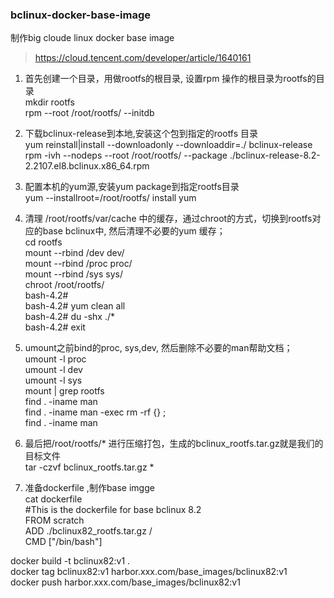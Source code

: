 ### bclinux-docker-base-image
制作big cloude linux docker base image

>https://cloud.tencent.com/developer/article/1640161
1. 首先创建一个目录，用做rootfs的根目录, 设置rpm 操作的根目录为rootfs的目录  
  mkdir rootfs  
  rpm --root  /root/rootfs/ --initdb  

2. 下载bclinux-release到本地,安装这个包到指定的rootfs 目录  
  yum reinstall|install --downloadonly --downloaddir=./ bclinux-release  
  rpm -ivh --nodeps --root /root/rootfs/  --package ./bclinux-release-8.2-2.2107.el8.bclinux.x86_64.rpm

3. 配置本机的yum源,安装yum package到指定rootfs目录  
  yum --installroot=/root/rootfs/  install yum

4. 清理 /root/rootfs/var/cache 中的缓存，通过chroot的方式，切换到rootfs对应的base bclinux中, 然后清理不必要的yum 缓存；  
  cd rootfs  
  mount --rbind /dev dev/  
  mount --rbind /proc proc/  
  mount --rbind /sys sys/  
  chroot /root/rootfs/  
    bash-4.2#  
    bash-4.2# yum clean all  
    bash-4.2# du -shx ./*  
    bash-4.2# exit  

6. umount之前bind的proc, sys,dev, 然后删除不必要的man帮助文档；  
  umount -l proc  
  umount -l dev  
  umount -l sys  
  mount | grep rootfs  
  find . -iname man  
  find . -iname man -exec rm -rf {} \;  
  find . -iname man

7. 最后把/root/rootfs/* 进行压缩打包，生成的bclinux_rootfs.tar.gz就是我们的目标文件  
  tar -czvf bclinux_rootfs.tar.gz   *   

8. 准备dockerfile ,制作base imgge  
  cat dockerfile  
  #This is the dockerfile for base bclinux 8.2  
  FROM scratch  
  ADD ./bclinux82_rootfs.tar.gz  /  
  CMD ["/bin/bash"]  

  docker build -t bclinux82:v1 .  
  docker tag bclinux82:v1 harbor.xxx.com/base_images/bclinux82:v1  
  docker push harbor.xxx.com/base_images/bclinux82:v1  
